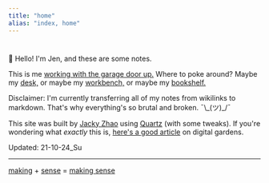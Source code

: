 ```yaml
---
title: "home"
alias: "index, home"
---
```


# 

👋  Hello! I'm Jen, and these are some notes. 

This is me [working with the garage door up.](learn-in-public.md) Where to poke around? Maybe my [desk,](now.md) or maybe my [workbench,](_workbench.md) or maybe my [bookshelf.](1-library.md)

Disclaimer: I'm currently transferring all of my notes from wikilinks to markdown. That's why everything's so brutal and broken.  ¯\\\_(ツ)_/¯


This site was built by [Jacky Zhao](https://jzhao.xyz/) using [Quartz](https://github.com/jackyzha0/quartz) (with some tweaks). If you're wondering what *exactly* this is, [here's a good article](https://www.technologyreview.com/2020/09/03/1007716/digital-gardens-let-you-cultivate-your-own-little-bit-of-the-internet/) on digital gardens.

Updated: 21-10-24_Su

---
[making](1-outputs.md) + [sense](1-mindset.md) = [making sense](1-interests.md)